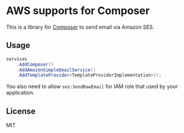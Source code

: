 # AWS supports for Composer

This is a library for [Composer](https://github.com/ultimicro/composer) to send email via Amazon SES.

## Usage

```csharp
services
    .AddComposer()
    .AddAmazonSimpleEmailService()
    .AddTemplateProvider<TemplateProviderImplementation>();
```

You also need to allow `ses:SendRawEmail` for IAM role that used by your application.

## License

MIT
